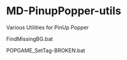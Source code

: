 # MD-PinupPopper-utils
Various Utilities for PinUp Popper


FindMissingBG.bat

POPGAME_SetTag-BROKEN.bat
